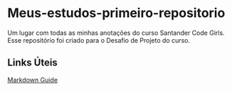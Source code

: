 # Meus-estudos-primeiro-repositorio
Um lugar com todas as minhas anotações do curso Santander Code Girls.
Esse repositório foi criado para o Desafio de Projeto do curso.
## Links Úteis
[Markdown Guide](https://www.markdownguide.org/)

